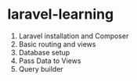 # laravel-learning

1. Laravel installation and Composer
2. Basic routing and views
3. Database setup
4. Pass Data to Views
5. Query builder
